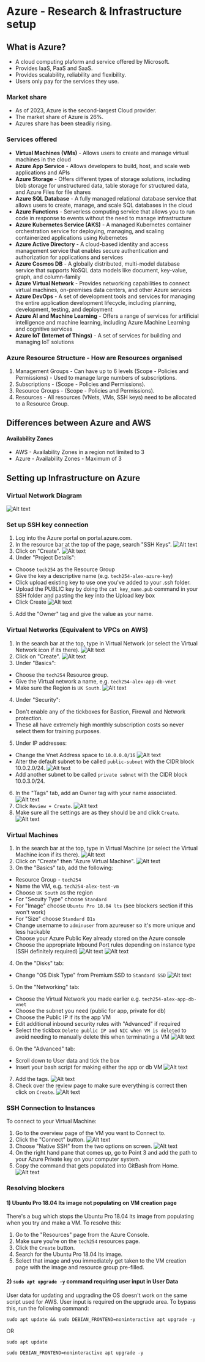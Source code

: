 # Azure - Research & Infrastructure setup

## What is Azure?

- A cloud computing plaform and service offered by Microsoft.
- Provides IaaS, PaaS and SaaS.
- Provides scalability, reliability and flexibility.
- Users only pay for the services they use.

### Market share

- As of 2023, Azure is the second-largest Cloud provider.
- The market share of Azure is 26%.
- Azures share has been steadily rising.

### Services offered

- **Virtual Machines (VMs)** - Allows users to create and manage virtual machines in the cloud
- **Azure App Service** - Allows developers to build, host, and scale web applications and APIs
- **Azure Storage** - Offers different types of storage solutions, including blob storage for unstructured data, table storage for structured data, and Azure Files for file shares
- **Azure SQL Database** - A fully managed relational database service that allows users to create, manage, and scale SQL databases in the cloud
- **Azure Functions** - Serverless computing service that allows you to run code in response to events without the need to manage infrastructure
- **Azure Kubernetes Service (AKS)** - A managed Kubernetes container orchestration service for deploying, managing, and scaling containerized applications using Kubernetes
- **Azure Active Directory** - A cloud-based identity and access management service that enables secure authentication and authorization for applications and services
- **Azure Cosmos DB** - A globally distributed, multi-model database service that supports NoSQL data models like document, key-value, graph, and column-family
- **Azure Virtual Network** - Provides networking capabilities to connect virtual machines, on-premises data centers, and other Azure services
- **Azure DevOps** - A set of development tools and services for managing the entire application development lifecycle, including planning, development, testing, and deployment
- **Azure AI and Machine Learning** - Offers a range of services for artificial intelligence and machine learning, including Azure Machine Learning and cognitive services
- **Azure IoT (Internet of Things)** - A set of services for building and managing IoT solutions

### Azure Resource Structure - How are Resources organised

1) Management Groups - Can have up to 6 levels (Scope - Policies and Permissions) - Used to manage large numbers of subscriptions.
2) Subscriptions - (Scope - Policies and Permissions).
3) Resource Groups - (Scope - Policies and Permissions).
4) Resources - All resources (VNets, VMs, SSH keys) need to be allocated to a Resource Group.

## Differences between Azure and AWS

#### Availability Zones

- AWS - Availability Zones in a region not limited to 3
- Azure - Availability Zones - Maximum of 3

## Setting up Infrastructure on Azure

### Virtual Network Diagram

![Alt text](<images/25. diagram v2.jpg>)

### Set up SSH key connection

1) Log into the Azure portal on portal.azure.com.
2) In the resource bar at the top of the page, search "SSH Keys".
![Alt text](<images/1. main page.jpg>)
3) Click on "Create".
![Alt text](<images/2. create ssh key pair.jpg>)
4) Under "Project Details":
- Choose `tech254` as the Resource Group
- Give the key a descriptive name (e.g. `tech254-alex-azure-key`)
- Click upload existing key to use one you've added to your .ssh folder.
- Upload the PUBLIC key by doing the `cat key_name.pub` command in your SSH folder and pasting the key into the Upload key box
- Click Create
![Alt text](<images/3. add the key.jpg>)
5) Add the "Owner" tag and give the value as your name.

### Virtual Networks (Equivalent to VPCs on AWS)

1) In the search bar at the top, type in Virtual Network (or select the Virtual Network icon if its there).
![Alt text](<images/4. virtual network.jpg>)
2) Click on "Create".
![Alt text](<images/6. create vnet.jpg>)
3) Under "Basics":
- Choose the `tech254` Resource group.
- Give the Virtual network a name, e.g. `tech254-alex-app-db-vnet`
- Make sure the Region is `UK South`.
![Alt text](<images/7. naming and resource.jpg>)
4) Under "Security":
- Don't enable any of the tickboxes for Bastion, Firewall and Network protection.
- These all have extremely high monthly subscription costs so never select them for training purposes.
5) Under IP addresses:
- Change the Vnet Address space to `10.0.0.0/16`
![Alt text](<images/8. cidr and subnets.jpg>)
- Alter the default subnet to be called `public-subnet` with the CIDR block 10.0.2.0/24.
![Alt text](<images/9. editing subnets.jpg>)
- Add another subnet to be called `private subnet` with the CIDR block 10.0.3.0/24.
6) In the "Tags" tab, add an Owner tag with your name associated.
![Alt text](<images/10. tags.jpg>)
7) Click `Review + Create`.
![Alt text](<images/11. review and create.jpg>)
8) Make sure all the settings are as they should be and click `Create`.
![Alt text](<images/12. review page.jpg>)

### Virtual Machines

1) In the search bar at the top, type in Virtual Machine (or select the Virtual Machine icon if its there).
![Alt text](<images/5. virtual machine.jpg>)
2) Click on "Create" then "Azure Virtual Machine".
![Alt text](<images/14. create azure vm.jpg>)
3) On the "Basics" tab, add the following:
- Resource Group - `tech254`
- Name the VM, e.g. `tech254-alex-test-vm`
- Choose `UK South` as the region
- For "Secuity Type" choose `Standard`
- For "Image" choose `Ubuntu Pro 18.04 lts` (see blockers section if this won't work)
- For "Size" choose `Standard B1s`
- Change username to `adminuser` from azureuser so it's more unique and less hackable
- Choose your Azure Public Key already stored on the Azure console
- Choose the appropriate Inbound Port rules depending on instance type (SSH definitely required)
![Alt text](<images/15. basics part 1.jpg>)
![Alt text](<images/16. basics part 2.jpg>)
4) On the "Disks" tab:
- Change "OS Disk Type" from Premium SSD to `Standard SSD`
![Alt text](<images/17. disks.jpg>)
5) On the "Networking" tab:
- Choose the Virtual Network you made earlier e.g. `tech254-alex-app-db-vnet`
- Choose the subnet you need (public for app, private for db)
- Choose the Public IP if its the app VM
- Edit additional inbound security rules with "Advanced" if required
- Select the tickbox `Delete public IP and NIC when VM is deleted` to avoid needing to manually delete this when terminating a VM
![Alt text](<images/18. networking.jpg>)
6) On the "Advanced" tab:
- Scroll down to User data and tick the box
- Insert your bash script for making either the app or db VM
![Alt text](<images/19. user data.jpg>)
7) Add the tags.
![Alt text](<images/10. tags.jpg>)
8) Check over the review page to make sure everything is correct then click on `Create`.
![Alt text](<images/20. create.jpg>)

### SSH Connection to Instances

To connect to your Virtual Machine:

1) Go to the overview page of the VM you want to Connect to.
2) Click the "Connect" button.
![Alt text](<images/21. ssh connect.jpg>)
3) Choose "Native SSH" from the two options on screen.
![Alt text](<images/22. native ssh.jpg>)
4) On the right hand pane that comes up, go to Point 3 and add the path to your Azure Private key on your computer system.
5) Copy the command that gets populated into GitBash from Home.
![Alt text](<images/23. key connect.jpg>)

### Resolving blockers

#### 1) Ubuntu Pro 18.04 lts image not populating on VM creation page

There's a bug which stops the Ubuntu Pro 18.04 lts image from populating when you try and make a VM. To resolve this:
1) Go to the "Resources" page from the Azure Console.
2) Make sure you're on the `tech254` resources page.
3) Click the `Create` button.
4) Search for the Ubuntu Pro 18.04 lts image.
5) Select that image and you immediately get taken to the VM creation page with the image and resource group pre-filled.

#### 2) `sudo apt upgrade -y` command requiring user input in User Data

User data for updating and upgrading the OS doesn't work on the same script used for AWS. User input is required on the upgrade area. To bypass this, run the following command:
````
sudo apt update && sudo DEBIAN_FRONTEND=noninteractive apt upgrade -y
````
OR
````
sudo apt update
````
````
sudo DEBIAN_FRONTEND=noninteractive apt upgrade -y
````
